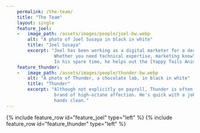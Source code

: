 ```yaml
---
    permalink: /the-team/
    title: "The Team"
    layout: single
    feature_joel:
    -   image_path: /assets/images/people/joel-bw.webp
        alt: "A photo of Joel Susaya in black in white"
        title: "Joel Susaya"
        excerpt: "Joel has been working as a digital marketer for a decade and as a web developer for half that time. 
                  Whether you need technical expertise, marketing knowledge, or strategic advice, he's got you covered!
                  In his spare time, he helps out the [Yappy Tails Animal Rescue](https://yappytails.org/) in Connecticut."
    feature_thunder:
    -   image_path: /assets/images/people/thunder-bw.webp
        alt: "A photo of Thunder, a chocolate lab, in black in white"
        title: "Thunder"
        excerpt: "Although not explicitly on payroll, Thunder is often roaming around the office spreading his unique
                  brand of high-octane affection. He's quick with a joke and provides frequent reminders to keep one's
                  hands clean."
---
```


{% include feature_row id="feature_joel" type="left" %}
{% include feature_row id="feature_thunder" type="left" %}